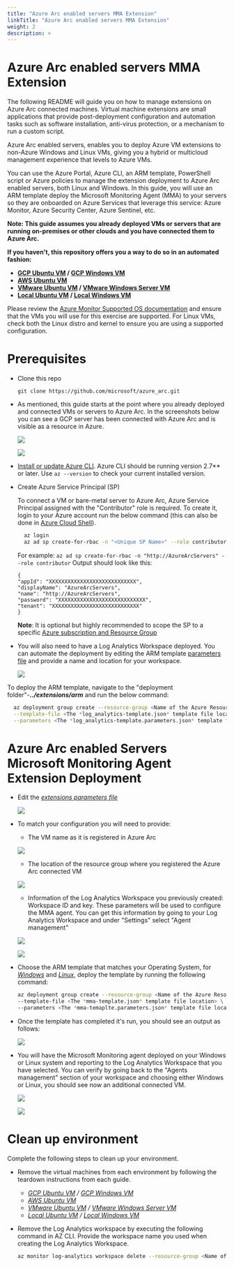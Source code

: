```yaml
---
title: "Azure Arc enabled servers MMA Extension"
linkTitle: "Azure Arc enabled servers MMA Extension"
weight: 2
description: >
---
```


# Azure Arc enabled servers MMA Extension

The following README will guide you on how to manage extensions on Azure Arc connected machines. Virtual machine extensions are small applications that provide post-deployment configuration and automation tasks such as software installation, anti-virus protection, or a mechanism to run a custom script.

Azure Arc enabled servers, enables you to deploy Azure VM extensions to non-Azure Windows and Linux VMs, giving you a hybrid or multicloud management experience that levels to Azure VMs.

You can use the Azure Portal, Azure CLI, an ARM template, PowerShell script or Azure policies to manage the extension deployment to Azure Arc enabled servers, both Linux and Windows. In this guide, you will use an ARM template deploy the Microsoft Monitoring Agent (MMA) to your servers so they are onboarded on Azure Services that leverage this service: Azure Monitor, Azure Security Center, Azure Sentinel, etc. 

**Note: This guide assumes you already deployed VMs or servers that are running on-premises or other clouds and you have connected them to Azure Arc.**

**If you haven't, this repository offers you a way to do so in an automated fashion:**
- **[GCP Ubuntu VM](../../gcp/gcp_terraform_ubuntu/) / [GCP Windows VM](../../gcp/gcp_terraform_windows)**
- **[AWS Ubuntu VM](../../aws/aws_terraform_ubuntu/)**
- **[VMware Ubuntu VM](../../vmware/vmware_terraform_ubuntu/) / [VMware Windows Server VM](../../vmware/vmware_terraform_winsrv)**
- **[Local Ubuntu VM](../../vagrant/local_vagrant_ubuntu/) / [Local Windows VM](../../vagrant/local_vagrant_windows)**

Please review the [Azure Monitor Supported OS documentation](https://docs.microsoft.com/en-us/azure/azure-monitor/insights/vminsights-enable-overview#supported-operating-systems) and ensure that the VMs you will use for this exercise are supported. For Linux VMs, check both the Linux distro and kernel to ensure you are using a supported configuration.

# Prerequisites

* Clone this repo

    ```terminal
    git clone https://github.com/microsoft/azure_arc.git
    ```

* As mentioned, this guide starts at the point where you already deployed and connected VMs or servers to Azure Arc. In the screenshots below you can see a GCP server has been connected with Azure Arc and is visible as a resource in Azure.

    ![](./01.png)

    ![](./02.png)


* [Install or update Azure CLI](https://docs.microsoft.com/en-us/cli/azure/install-azure-cli?view=azure-cli-latest). Azure CLI should be running version 2.7** or later. Use ```az --version``` to check your current installed version.

* Create Azure Service Principal (SP)   

    To connect a VM or bare-metal server to Azure Arc, Azure Service Principal assigned with the "Contributor" role is required. To create it, login to your Azure account run the below command (this can also be done in [Azure Cloud Shell](https://shell.azure.com/)).

  ```bash
    az login
    az ad sp create-for-rbac -n "<Unique SP Name>" --role contributor
    ```
    For example:
    ```az ad sp create-for-rbac -n "http://AzureArcServers" --role contributor```
    Output should look like this:
    ```
    {
    "appId": "XXXXXXXXXXXXXXXXXXXXXXXXXXXX",
    "displayName": "AzureArcServers",
    "name": "http://AzureArcServers",
    "password": "XXXXXXXXXXXXXXXXXXXXXXXXXXXX",
    "tenant": "XXXXXXXXXXXXXXXXXXXXXXXXXXXX"
    }
    ```
    
    **Note**: It is optional but highly recommended to scope the SP to a specific [Azure subscription and Resource Group](https://docs.microsoft.com/en-us/cli/azure/ad/sp?view=azure-cli-latest) 

* You will also need to have a Log Analytics Workspace deployed. You can automate the deployment by editing the ARM template [parameters file](https://github.com/microsoft/azure_arc/blob/master/azure_arc_servers_jumpstart/extensions/arm/log_analytics-template.parameters.json) and provide a name and location for your workspace. 

    ![](./03.png)

To deploy the ARM template, navigate to the "deployment folder"-***../extensions/arm*** and run the below command:

  ```bash
    az deployment group create --resource-group <Name of the Azure Resource Group> \
    --template-file <The *log_analytics-template.json* template file location> \
    --parameters <The *log_analytics-template.parameters.json* template file location>
  ```

# Azure Arc enabled Servers Microsoft Monitoring Agent Extension Deployment

* Edit the [*extensions parameters file*](https://github.com/microsoft/azure_arc/blob/master/azure_arc_servers_jumpstart/extensions/arm/mma-template.parameters.json) 

    ![](./04.png)

* To match your configuration you will need to provide: 
    - The VM name as it is registered in Azure Arc

    ![](./05.png)

    - The location of the resource group where you registered the Azure Arc connected VM  

    ![](./06.png)

    - Information of the Log Analytics Workspace you previously created: Workspace ID and key. These parameters will be used to configure the MMA agent. You can get this information by going to your Log Analytics Workspace and under "Settings" select "Agent management"

    ![](./07.png)

    ![](./08.png)

* Choose the ARM template that matches your Operating System, for [*Windows*](https://github.com/microsoft/azure_arc/blob/master/azure_arc_servers_jumpstart/extensions/arm/mma-template-windows.json) and [*Linux*](https://github.com/microsoft/azure_arc/blob/master/azure_arc_servers_jumpstart/extensions/arm/mma-template-linux.json), deploy the template by running the following command: 

    ```bash
    az deployment group create --resource-group <Name of the Azure Resource Group> \
    --template-file <The *mma-template.json* template file location> \
    --parameters <The *mma-temaplte.parameters.json* template file location>
    ```
   
* Once the template has completed it's run, you should see an output as follows: 

    ![](./09.png)
    
* You will have the Microsoft Monitoring agent deployed on your Windows or Linux system and reporting to the Log Analytics Workspace that you have selected. You can verify by going back to the "Agents management" section of your workspace and choosing either Windows or Linux, you should see now an additional connected VM. 

    ![](./10.png)

    ![](./11.png)

# Clean up environment

Complete the following steps to clean up your environment.

* Remove the virtual machines from each environment by following the teardown instructions from each guide.

    - *[GCP Ubuntu VM](../../gcp/gcp_terraform_ubuntu/) / [GCP Windows VM](../../gcp/gcp_terraform_windows)*
    - *[AWS Ubuntu VM](../../aws/aws_terraform_ubuntu/)*
    - *[VMware Ubuntu VM](../../vmware/vmware_terraform_ubuntu/) / [VMware Windows Server VM](../../vmware/vmware_terraform_winsrv)*
    - *[Local Ubuntu VM](../../vagrant/local_vagrant_ubuntu/) / [Local Windows VM](../../vagrant/local_vagrant_windows)*

* Remove the Log Analytics workspace by executing the following command in AZ CLI. Provide the workspace name you used when creating the Log Analytics Workspace.

    ```bash
    az monitor log-analytics workspace delete --resource-group <Name of the Azure Resource Group> --workspace-name <Log Analytics Workspace Name> --yes
    ```
    